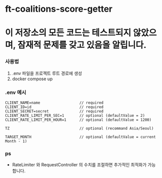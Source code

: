 # ft-coalitions-score-getter

<h1>이 저장소의 모든 코드는 테스트되지 않았으며, 잠재적 문제를 갖고 있음을 알립니다.

### 사용법

1. .env 파일을 프로젝트 루트 경로에 생성
2. docker compose up

### .env 예시

```
CLIENT_NAME=name                  // required
CLIENT_ID=id                      // required
CLIENT_SECRET=secret              // required
CLIENT_RATE_LIMIT_PER_SEC=1       // optional (defaultValue = 2)
CLIENT_RATE_LIMIT_PER_HOUR=1      // optional (defaultValue = 1200)

TZ                                // optional (recommand Asia/Seoul)

TARGET_MONTH                      // optional (defaultValue = current Month - 1)
```

### ps

- RateLimiter 와 RequestController 의 수치를 조절하면 추가적인 최적화가 가능합니다.
